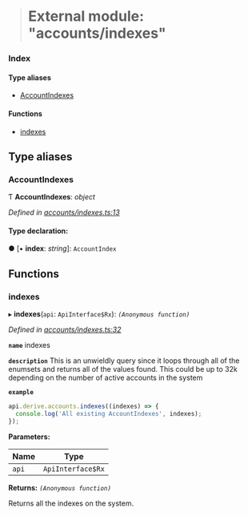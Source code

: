> # External module: "accounts/indexes"

### Index

#### Type aliases

* [AccountIndexes](_accounts_indexes_.md#accountindexes)

#### Functions

* [indexes](_accounts_indexes_.md#indexes)

## Type aliases

###  AccountIndexes

Ƭ **AccountIndexes**: *object*

*Defined in [accounts/indexes.ts:13](https://github.com/polkadot-js/api/blob/2f157cf/packages/api-derive/src/accounts/indexes.ts#L13)*

#### Type declaration:

● \[▪ **index**: *string*\]: `AccountIndex`

## Functions

###  indexes

▸ **indexes**(`api`: `ApiInterface$Rx`): *`(Anonymous function)`*

*Defined in [accounts/indexes.ts:32](https://github.com/polkadot-js/api/blob/2f157cf/packages/api-derive/src/accounts/indexes.ts#L32)*

**`name`** indexes

**`description`** This is an unwieldly query since it loops through
all of the enumsets and returns all of the values found. This could be up to 32k depending
on the number of active accounts in the system

**`example`** 
<BR>

```javascript
api.derive.accounts.indexes((indexes) => {
  console.log('All existing AccountIndexes', indexes);
});
```

**Parameters:**

Name | Type |
------ | ------ |
`api` | `ApiInterface$Rx` |

**Returns:** *`(Anonymous function)`*

Returns all the indexes on the system.